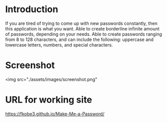 # Introduction
If you are tired of trying to come up with new passwords constantly, then this application is what you want. Able to create borderline infinite amount of passwords, depending on your needs. Able to create passwords ranging from 8 to 128 characters, and can include the following: uppercase and lowercase letters, numbers, and special characters.

# Screenshot
<img src="./assets/images/screenshot.png"

# URL for working site
https://fkobe3.github.io/Make-Me-a-Password/